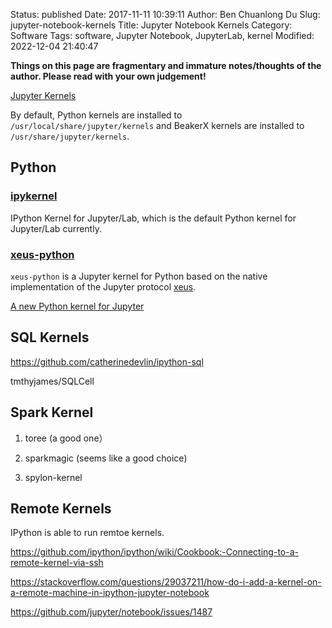 Status: published
Date: 2017-11-11 10:39:11
Author: Ben Chuanlong Du
Slug: jupyter-notebook-kernels
Title: Jupyter Notebook Kernels
Category: Software
Tags: software, Jupyter Notebook, JupyterLab, kernel
Modified: 2022-12-04 21:40:47

**Things on this page are fragmentary and immature notes/thoughts of the author. Please read with your own judgement!**

[Jupyter Kernels](https://github.com/jupyter/jupyter/wiki/Jupyter-kernels)

By default, 
Python kernels are installed to `/usr/local/share/jupyter/kernels`
and BeakerX kernels are installed to `/usr/share/jupyter/kernels`.


## Python

### [ipykernel](https://github.com/ipython/ipykernel)

IPython Kernel for Jupyter/Lab,
which is the default Python kernel for Jupyter/Lab currently.

### [xeus-python](https://github.com/jupyter-xeus/xeus-python)

`xeus-python` is a Jupyter kernel for Python 
based on the native implementation of the Jupyter protocol [xeus](https://github.com/jupyter-xeus/xeus).

[A new Python kernel for Jupyter](https://blog.jupyter.org/a-new-python-kernel-for-jupyter-fcdf211e30a8)


## SQL Kernels

https://github.com/catherinedevlin/ipython-sql

tmthyjames/SQLCell

## Spark Kernel

1. toree (a good one）

2. sparkmagic (seems like a good choice)

3. spylon-kernel

## Remote Kernels

IPython is able to run remtoe kernels.

https://github.com/ipython/ipython/wiki/Cookbook:-Connecting-to-a-remote-kernel-via-ssh

https://stackoverflow.com/questions/29037211/how-do-i-add-a-kernel-on-a-remote-machine-in-ipython-jupyter-notebook

https://github.com/jupyter/notebook/issues/1487
